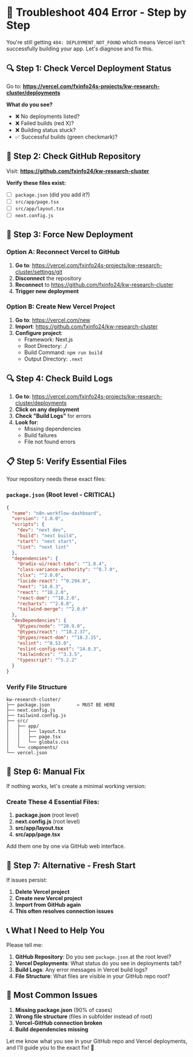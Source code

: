 # 🚨 Troubleshoot 404 Error - Step by Step

You're still getting `404: DEPLOYMENT_NOT_FOUND` which means Vercel isn't successfully building your app. Let's diagnose and fix this.

## 🔍 Step 1: Check Vercel Deployment Status

Go to: **https://vercel.com/fxinfo24s-projects/kw-research-cluster/deployments**

**What do you see?**
- ❌ No deployments listed?
- ❌ Failed builds (red X)?
- ❌ Building status stuck?
- ✅ Successful builds (green checkmark)?

## 🔧 Step 2: Check GitHub Repository

Visit: **https://github.com/fxinfo24/kw-research-cluster**

**Verify these files exist:**
- [ ] `package.json` (did you add it?)
- [ ] `src/app/page.tsx`
- [ ] `src/app/layout.tsx`
- [ ] `next.config.js`

## 🚀 Step 3: Force New Deployment

### Option A: Reconnect Vercel to GitHub

1. **Go to**: https://vercel.com/fxinfo24s-projects/kw-research-cluster/settings/git
2. **Disconnect** the repository
3. **Reconnect** to https://github.com/fxinfo24/kw-research-cluster
4. **Trigger new deployment**

### Option B: Create New Vercel Project

1. **Go to**: https://vercel.com/new
2. **Import**: https://github.com/fxinfo24/kw-research-cluster
3. **Configure project**:
   - Framework: Next.js
   - Root Directory: ./
   - Build Command: `npm run build`
   - Output Directory: `.next`

## 🔍 Step 4: Check Build Logs

1. **Go to**: https://vercel.com/fxinfo24s-projects/kw-research-cluster/deployments
2. **Click on any deployment**
3. **Check "Build Logs"** for errors
4. **Look for**:
   - Missing dependencies
   - Build failures
   - File not found errors

## 📋 Step 5: Verify Essential Files

Your repository needs these exact files:

### `package.json` (Root level - CRITICAL)
```json
{
  "name": "n8n-workflow-dashboard",
  "version": "1.0.0",
  "scripts": {
    "dev": "next dev",
    "build": "next build",
    "start": "next start",
    "lint": "next lint"
  },
  "dependencies": {
    "@radix-ui/react-tabs": "^1.0.4",
    "class-variance-authority": "^0.7.0",
    "clsx": "^2.0.0",
    "lucide-react": "^0.294.0",
    "next": "14.0.3",
    "react": "^18.2.0",
    "react-dom": "^18.2.0",
    "recharts": "^2.8.0",
    "tailwind-merge": "^2.0.0"
  },
  "devDependencies": {
    "@types/node": "^20.9.0",
    "@types/react": "^18.2.37",
    "@types/react-dom": "^18.2.15",
    "eslint": "^8.53.0",
    "eslint-config-next": "14.0.3",
    "tailwindcss": "^3.3.5",
    "typescript": "^5.2.2"
  }
}
```

### Verify File Structure
```
kw-research-cluster/
├── package.json          ← MUST BE HERE
├── next.config.js
├── tailwind.config.js
├── src/
│   ├── app/
│   │   ├── layout.tsx
│   │   ├── page.tsx
│   │   └── globals.css
│   └── components/
└── vercel.json
```

## 🎯 Step 6: Manual Fix

If nothing works, let's create a minimal working version:

### Create These 4 Essential Files:

1. **package.json** (root level)
2. **next.config.js** (root level)
3. **src/app/layout.tsx**
4. **src/app/page.tsx**

Add them one by one via GitHub web interface.

## 🔄 Step 7: Alternative - Fresh Start

If issues persist:

1. **Delete Vercel project**
2. **Create new Vercel project**
3. **Import from GitHub again**
4. **This often resolves connection issues**

## 📞 What I Need to Help You

Please tell me:

1. **GitHub Repository**: Do you see `package.json` at the root level?
2. **Vercel Deployments**: What status do you see in deployments tab?
3. **Build Logs**: Any error messages in Vercel build logs?
4. **File Structure**: What files are visible in your GitHub repo root?

## 🚨 Most Common Issues

1. **Missing package.json** (90% of cases)
2. **Wrong file structure** (files in subfolder instead of root)
3. **Vercel-GitHub connection broken**
4. **Build dependencies missing**

Let me know what you see in your GitHub repo and Vercel deployments, and I'll guide you to the exact fix! 🚀
